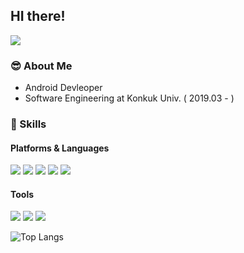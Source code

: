 ## HI there! 
<a href="https://hits.seeyoufarm.com"><img src="https://hits.seeyoufarm.com/api/count/incr/badge.svg?url=https%3A%2F%2Fgithub.com%2Fmimwin%2Fhit-counter&count_bg=%233DBCC8&title_bg=%23555555&icon=&icon_color=%23E7E7E7&title=hits&edge_flat=false"/></a>

### 😎 About Me
- Android Devleoper
- Software Engineering at Konkuk Univ. ( 2019.03 - )

### 🤜 Skills  

#### Platforms & Languages
<img src="https://img.shields.io/badge/Android-3DDC84?style=flat&logo=android&logoColor=white"> <img src="https://img.shields.io/badge/Kotlin-7F52FF?style=flat&logo=Kotlin&logoColor=white"> <img src="https://img.shields.io/badge/C++-00599C?style=flat&logo=Cplusplus&logoColor=white"> <img src="https://img.shields.io/badge/Java-007396?style=flat&logo=java&logoColor=white"> <img src="https://img.shields.io/badge/Python-3776AB?style=flat&logo=Python&logoColor=white">

#### Tools
<img src="https://img.shields.io/badge/Git-F05032?style=flat&logo=Git&logoColor=white"> <img src="https://img.shields.io/badge/Figma-F24E1E?style=flat&logo=Figma&logoColor=white"> <img src="https://img.shields.io/badge/Firebase-FFCA28?style=flat&logo=Firebase&logoColor=white"> 


![Top Langs](https://github-readme-stats.vercel.app/api/top-langs/?username=mimwin&langs_count=4&layout=compact)

<!--
**mimwin/mimwin** is a ✨ _special_ ✨ repository because its `README.md` (this file) appears on your GitHub profile.

Here are some ideas to get you started:

- 🔭 I’m currently working on ...
- 🌱 I’m currently learning ...
- 👯 I’m looking to collaborate on ...
- 🤔 I’m looking for help with ...
- 💬 Ask me about ...
- 📫 How to reach me: ...
- 😄 Pronouns: ...
- ⚡ Fun fact: ...
-->
